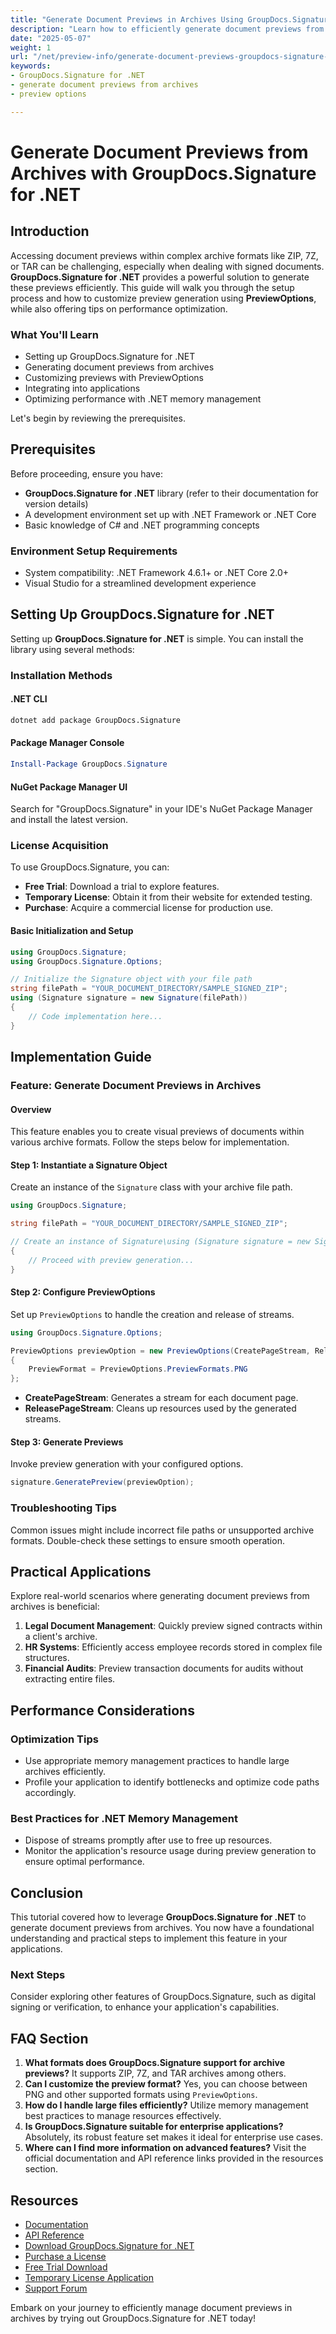 ```yaml
---
title: "Generate Document Previews in Archives Using GroupDocs.Signature for .NET&#58; A Complete Guide"
description: "Learn how to efficiently generate document previews from archives using GroupDocs.Signature for .NET. This guide covers setup, customization, and performance optimization."
date: "2025-05-07"
weight: 1
url: "/net/preview-info/generate-document-previews-groupdocs-signature-net/"
keywords:
- GroupDocs.Signature for .NET
- generate document previews from archives
- preview options

---
```



# Generate Document Previews from Archives with GroupDocs.Signature for .NET

## Introduction
Accessing document previews within complex archive formats like ZIP, 7Z, or TAR can be challenging, especially when dealing with signed documents. **GroupDocs.Signature for .NET** provides a powerful solution to generate these previews efficiently. This guide will walk you through the setup process and how to customize preview generation using **PreviewOptions**, while also offering tips on performance optimization.

### What You'll Learn
- Setting up GroupDocs.Signature for .NET
- Generating document previews from archives
- Customizing previews with PreviewOptions
- Integrating into applications
- Optimizing performance with .NET memory management

Let's begin by reviewing the prerequisites.

## Prerequisites
Before proceeding, ensure you have:

- **GroupDocs.Signature for .NET** library (refer to their documentation for version details)
- A development environment set up with .NET Framework or .NET Core
- Basic knowledge of C# and .NET programming concepts

### Environment Setup Requirements
- System compatibility: .NET Framework 4.6.1+ or .NET Core 2.0+
- Visual Studio for a streamlined development experience

## Setting Up GroupDocs.Signature for .NET
Setting up **GroupDocs.Signature for .NET** is simple. You can install the library using several methods:

### Installation Methods
#### .NET CLI
```bash
dotnet add package GroupDocs.Signature
```

#### Package Manager Console
```powershell
Install-Package GroupDocs.Signature
```

#### NuGet Package Manager UI
Search for "GroupDocs.Signature" in your IDE's NuGet Package Manager and install the latest version.

### License Acquisition
To use GroupDocs.Signature, you can:
- **Free Trial**: Download a trial to explore features.
- **Temporary License**: Obtain it from their website for extended testing.
- **Purchase**: Acquire a commercial license for production use.

#### Basic Initialization and Setup
```csharp
using GroupDocs.Signature;
using GroupDocs.Signature.Options;

// Initialize the Signature object with your file path
string filePath = "YOUR_DOCUMENT_DIRECTORY/SAMPLE_SIGNED_ZIP";
using (Signature signature = new Signature(filePath))
{
    // Code implementation here...
}
```

## Implementation Guide
### Feature: Generate Document Previews in Archives
#### Overview
This feature enables you to create visual previews of documents within various archive formats. Follow the steps below for implementation.

#### Step 1: Instantiate a Signature Object
Create an instance of the `Signature` class with your archive file path.
```csharp
using GroupDocs.Signature;

string filePath = "YOUR_DOCUMENT_DIRECTORY/SAMPLE_SIGNED_ZIP";

// Create an instance of Signature\using (Signature signature = new Signature(filePath))
{
    // Proceed with preview generation...
}
```

#### Step 2: Configure PreviewOptions
Set up `PreviewOptions` to handle the creation and release of streams.
```csharp
using GroupDocs.Signature.Options;

PreviewOptions previewOption = new PreviewOptions(CreatePageStream, ReleasePageStream)
{
    PreviewFormat = PreviewOptions.PreviewFormats.PNG
};
```
- **CreatePageStream**: Generates a stream for each document page.
- **ReleasePageStream**: Cleans up resources used by the generated streams.

#### Step 3: Generate Previews
Invoke preview generation with your configured options.
```csharp
signature.GeneratePreview(previewOption);
```

### Troubleshooting Tips
Common issues might include incorrect file paths or unsupported archive formats. Double-check these settings to ensure smooth operation.

## Practical Applications
Explore real-world scenarios where generating document previews from archives is beneficial:
1. **Legal Document Management**: Quickly preview signed contracts within a client's archive.
2. **HR Systems**: Efficiently access employee records stored in complex file structures.
3. **Financial Audits**: Preview transaction documents for audits without extracting entire files.

## Performance Considerations
### Optimization Tips
- Use appropriate memory management practices to handle large archives efficiently.
- Profile your application to identify bottlenecks and optimize code paths accordingly.

### Best Practices for .NET Memory Management
- Dispose of streams promptly after use to free up resources.
- Monitor the application's resource usage during preview generation to ensure optimal performance.

## Conclusion
This tutorial covered how to leverage **GroupDocs.Signature for .NET** to generate document previews from archives. You now have a foundational understanding and practical steps to implement this feature in your applications.

### Next Steps
Consider exploring other features of GroupDocs.Signature, such as digital signing or verification, to enhance your application's capabilities.

## FAQ Section
1. **What formats does GroupDocs.Signature support for archive previews?** 
   It supports ZIP, 7Z, and TAR archives among others.
2. **Can I customize the preview format?**
   Yes, you can choose between PNG and other supported formats using `PreviewOptions`.
3. **How do I handle large files efficiently?**
   Utilize memory management best practices to manage resources effectively.
4. **Is GroupDocs.Signature suitable for enterprise applications?**
   Absolutely, its robust feature set makes it ideal for enterprise use cases.
5. **Where can I find more information on advanced features?**
   Visit the official documentation and API reference links provided in the resources section.

## Resources
- [Documentation](https://docs.groupdocs.com/signature/net/)
- [API Reference](https://reference.groupdocs.com/signature/net/)
- [Download GroupDocs.Signature for .NET](https://releases.groupdocs.com/signature/net/)
- [Purchase a License](https://purchase.groupdocs.com/buy)
- [Free Trial Download](https://releases.groupdocs.com/signature/net/)
- [Temporary License Application](https://purchase.groupdocs.com/temporary-license/)
- [Support Forum](https://forum.groupdocs.com/c/signature/)

Embark on your journey to efficiently manage document previews in archives by trying out GroupDocs.Signature for .NET today!
